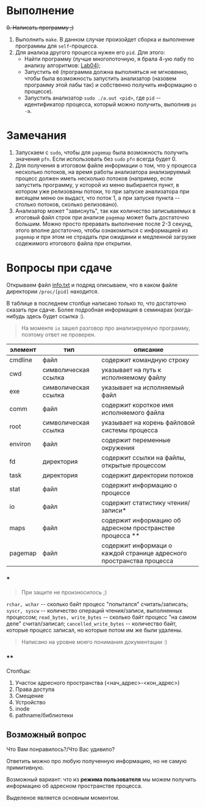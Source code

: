 # Выполнение

~~0. Написать программу ;)~~

1. Выполнить `make`. В данном случае произойдет сборка и выполнение
   программы для `self`-процесса.
2. Для анализа другого процесса нужен его `pid`. Для этого:
    * Найти программу (лучше многопоточную, я брала 4-ую лабу по анализу
      алгоритмов:
      [Lab04](https://github.com/MyMiDiII/bmstu-aa/tree/main/lab04));
    * Запустить её (программа должна выполняться не мгновенно, чтобы была
      возможность запустить анализатор (назовем программу этой лабы так) и
      собственно получить информацию о процессе).
    * Запустить анализатор `sudo ./a.out <pid>`, где `pid` -- идентификатор
      процесса, который можно получить, выполнив `ps -a`.

# Замечания

1. Запускаем c `sudo`, чтобы для `pagemap` была возможность получить значения
   `pfn`. Если использовать без `sudo` `pfn` всегда будет 0. 
2. Для получения в итоговом файле информации о том, что у процесса несколько
   потоков, на время работы анализатора анализируемый процесс должен иметь
   несколько потоков (например, если запустить программу, у которой из меню
   выбирается пункт, в котором уже релизованы потоки, то при запуске анализатора
   при висящем меню он выдаст, что поток 1, а при запуске пункта -- столько
   потоков, сколько релизовано).
3. Анализатор может "зависнуть", так как количество записываемых в итоговый файл
   строк при анализе `pagemap` может быть достаточно большим. Можно просто
   преравать выполнение после 2-3 секунд, этого вполне достаточно, чтобы
   ознакомиться с информацией из `pagemap` и при этом не страдать при ожидании и
   медленной загрузке содежимого итогового файла при открытии.

# Вопросы при сдаче

Открываем файл [info.txt](./info.txt) и подряд описываем, что в каком
файле директории `/proc/[pid]` находится.

В таблице в последнем столбце написано только то, что достаточно сказать при
сдаче. Более подробная информация в семинарах (когда-нибудь здесь будет ссылка
:).

> На моменте `io` зашел разговор про анализируемую программу, поэтому ответ не проверен.

|элемент|тип|описание|
|-------|---|--------|
|cmdline|файл|содержит командную строку|
|cwd|символическая ссылка|указывает на путь к исполняемому файлу|
|exe|cимволическая ссылка|указывает на исполняемый файл|
|comm|файл|содержит короткое имя исполняемого файла|
|root|символическая ссылка|указывает на корень файловой системы процесса|
|environ|файл|содержит переменные окружения|
|fd|директория|содержит ссылки на файлы, открытые процессом|
|task|директория|содержит директории потоков|
|stat|файл|содержит информацию о процессе|
|io|файл|содержит статистику чтения/записи\*|
|maps|файл|содержит информацию об адресном пространстве процесса \*\*|
|pagemap|файл|содержит информаци о каждой странице адресного пространства процесса|

### *

> При защите не произносилось ;)

`rchar, wchar` -- сколько байт процесс "попытался" считать/записать;
`syscr, syscw` -- количество операций чтения/записи, выполненных процессом;
`read_bytes, write_bytes` -- сколько байт процесс "на самом деле"
считал/записал;
`cancelled_write_bytes` -- количество байт, которые процесс записал, но которые
потом им же были удалены.

> Написано на уровне моего понимания документации :)

### **

Столбцы:

1. Участок адресного пространства (<нач\_адрес>-<кон\_адрес>)
2. Права доступа
3. Смещение
4. Устройство
5. inode
6. pathname/библиотеки 

## Возможный вопрос

Что Вам понравилось?/Что Вас удивило?

Ответить можно про любую полученную информацию, но не самую примитивную.

Возможный вариант: что из **режима пользователя** мы можем получить информацию об
адресном пространстве процесса.

Выделеное является основным моментом.
